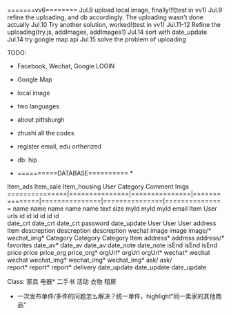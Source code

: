 =======vv6========
Jul.8 upload local image, finally!!!(test in vv1)
Jul.9 refine the uploading, and db accordingly. The uploading wasn't done actually
Jul.10 Try another solution, worked!(test in vv1)
Jul.11-12 Refine the uploading(try.js, addImages, addImages1)
Jul.14 sort with date_update
Jul.14 try google map api
Jul.15 solve the problem of uploading 

TODO: 
* Facebook, Wechat, Google LOGIN
* Google Map
* local image
* two languages
* about pittsburgh
* zhushi all the codes
* register email, edu ortherized
        

* db: hip

* ==========DATABASE========== *

Item_ads        Item_sale       Item_housing    User            Category        Comment         Imgs 
===============|===============|===============|===============|===============|===============|===============
name            name            name            name            name            text            size
myId            myId            myId            email           Item            User            urls
id              id              id              id              id              id              
date_crt        date_crt        date_crt        password                        date_update
User            User            User            address                         Item
descreption     descreption     descreption     wechat
image           image           image/*         wechat_img*
Category        Category        Category        Item
address*        address         address/*       favorites
date_av*        date_av         date_av
                date_note       date_note
isEnd           isEnd           isEnd
                price           price
                price_org       price_org*
orgUrl*         orgUrl          orgUrl*
wechat*         wechat          wechat
wechat_img*     wechat_img*     wechat_img*
                ask/            ask/       
report*         report*         report*
                delivery
date_update     date_update     date_update




Class: 家具 电器* 二手书 活动 衣物 租房

* 一次发布单件/多件的问题怎么解决？统一单件，highlight“同一卖家的其他商品”

